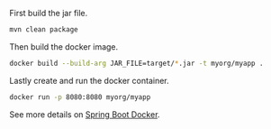 First build the jar file.
```bash
mvn clean package
```

Then build the docker image.
```bash
docker build --build-arg JAR_FILE=target/*.jar -t myorg/myapp .
```

Lastly create and run the docker container.
```bash
docker run -p 8080:8080 myorg/myapp
```

See more details on [Spring Boot Docker](https://spring.io/guides/topicals/spring-boot-docker).